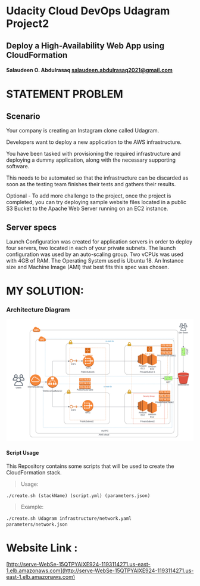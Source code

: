 # Udacity Cloud DevOps Udagram Project2

## Deploy a High-Availability Web App using CloudFormation

#### Salaudeen O. Abdulrasaq salaudeen.abdulrasaq2021@gmail.com

# STATEMENT PROBLEM

## Scenario
Your company is creating an Instagram clone called Udagram.

Developers want to deploy a new application to the AWS infrastructure.

You have been tasked with provisioning the required infrastructure and deploying a dummy application, along with the necessary supporting software.

This needs to be automated so that the infrastructure can be discarded as soon as the testing team finishes their tests and gathers their results.

Optional - To add more challenge to the project, once the project is completed, you can try deploying sample website files located in a public S3 Bucket to the Apache Web Server running on an EC2 instance.


## Server specs

Launch Configuration was created for application servers in order to deploy four servers, two located in each of your private subnets. The launch configuration was used by an auto-scaling group.
Two vCPUs was used with 4GB of RAM. The Operating System used is Ubuntu 18. An Instance size and Machine Image (AMI) that best fits this spec was chosen.


# MY SOLUTION:

### Architecture Diagram

![Architecture Diagram!](Udagram\Parameters\UdagramDiagram.png)

#### Script Usage
This Repository contains some scripts that will be used to create the CloudFormation stack. 

> Usage:

```
./create.sh (stackName) (script.yml) (parameters.json)
```

> Example:

```
./create.sh Udagram infrastructure/network.yaml parameters/network.json
```


# Website Link :

[http://serve-WebSe-15QTPYAIXE924-1193114271.us-east-1.elb.amazonaws.com](http://serve-WebSe-15QTPYAIXE924-1193114271.us-east-1.elb.amazonaws.com)
